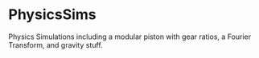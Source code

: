 # PhysicsSims
Physics Simulations including a modular piston with gear ratios, a Fourier Transform, and gravity stuff.
